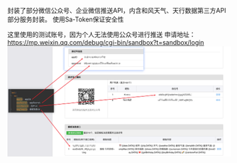 封装了部分微信公众号、企业微信推送API，内含和风天气、天行数据第三方API部分服务封装。
使用Sa-Token保证安全性

这里使用的测试账号，因为个人无法使用公众号进行推送
申请地址：https://mp.weixin.qq.com/debug/cgi-bin/sandbox?t=sandbox/login
![img.png](img.png)
